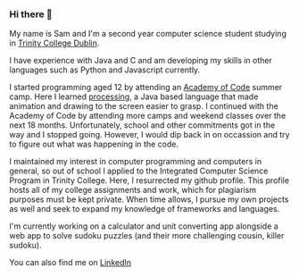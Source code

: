 ### Hi there 👋

My name is Sam and I'm a second year computer science student studying in [Trinity College Dublin](https://tcd.ie).

I have experience with Java and C and am developing my skills in other languages such as Python and Javascript currently.

I started programming aged 12 by attending an [Academy of Code](https://https://www.theacademyofcode.com/) summer camp. Here I learned [processing](https://processing.org), a Java based language that made animation and drawing to the screen easier to grasp. I continued with the Academy of Code by attending more camps and weekend classes over the next 18 months. Unfortunately, school and other commitments got in the way and I stopped going. However, I would dip back in on occassion and try to figure out what was happening in the code.

I maintained my interest in computer programming and computers in general, so out of school I applied to the Integrated Computer Science Program in Trinity College. Here, I resurrected my github profile. This profile hosts all of my college assignments and work, which for plagiarism purposes must be kept private. When time allows, I pursue my own projects as well and seek to expand my knowledge of frameworks and languages.

I'm currently working on a calculator and unit converting app alongside a web app to solve sudoku puzzles (and their more challenging cousin, killer sudoku).

You can also find me on [LinkedIn](www.linkedin.com/in/sktylr)
<!--
**sktylr/sktylr** is a ✨ _special_ ✨ repository because its `README.md` (this file) appears on your GitHub profile.

Here are some ideas to get you started:

- 🔭 I’m currently working on ...
- 🌱 I’m currently learning ...
- 👯 I’m looking to collaborate on ...
- 🤔 I’m looking for help with ...
- 💬 Ask me about ...
- 📫 How to reach me: ...
- 😄 Pronouns: ...
- ⚡ Fun fact: ...
-->

